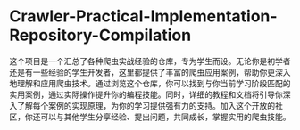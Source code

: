 # Crawler-Practical-Implementation-Repository-Compilation
这个项目是一个汇总了各种爬虫实战经验的仓库，专为学生而设。无论你是初学者还是有一些经验的学生开发者，这里都提供了丰富的爬虫应用案例，帮助你更深入地理解和应用爬虫技术。通过浏览这个仓库，你可以找到与你当前学习阶段匹配的实用案例，通过实际操作提升你的编程技能。同时，详细的教程和文档将引导你深入了解每个案例的实现原理，为你的学习提供强有力的支持。加入这个开放的社区，你还可以与其他学生分享经验、提出问题，共同成长，掌握实用的爬虫技能。
